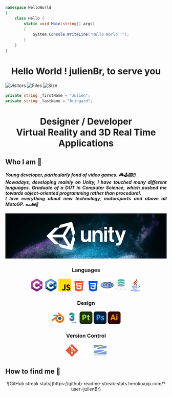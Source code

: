 ```c#
namespace HelloWorld
{
    class Hello {
        static void Main(string[] args)
        {
            System.Console.WriteLine("Hello World !");
        }
    }
}
```

<h1 align="center">Hello World ! julienBr, to serve you</h1>

![visitors](https://visitor-badge.glitch.me/badge?page_id=julienBr)
![Files](https://img.shields.io/github/directory-file-count/julienBr/julienBr)
![Size](https://img.shields.io/github/repo-size/julienBr/julienBr)
<img src="#" alt="">

```c#
private string _firstName = "Julien";
private string _lastName = "Bringard";
```

<h1 align="center">Designer / Developer<br>
Virtual Reality and 3D Real Time Applications</h1>

<h2>Who I am 🪪</h2> 

<p align="justify"><b><i>
    Young developer, particularly fond of video games. 🎮🕹️⌨️🖱️ <br>
    Nowadays, developing mainly on Unity, I have touched many different languages. Graduate of a DUT in Computer Science, which pushed me towards object-oriented programming rather than procedural.<br>
    I love everything about new technology, motorsports and above all MotoGP. 🏎️🏍🏁
</i></b></p>

<p><img width="800" src="img\unity.png" alt="Unity"/></p>

<h3 align="center">Languages</h3>

<p align="center">
<img width="40" src="img\CSharp.png" alt="C#"/>
<img width="40" src="img\C++.png" alt="C++"/>
<img width="40" src="img\JS.png" alt="JS"/>
<img width="40" src="img\HTML5.png" alt="HTML5"/>
<img width="40" src="img\CSS3.png" alt="CSS3"/>
<img width="40" src="img\PHP.png" alt="PHP"/>
<img width="40" src="img\MySQL.png" alt="MySQL"/>
<img width="40" src="img\Java.png" alt="Java"/>
</p>

<h3 align="center">Design</h3>

<p align="center">
<img width="40" src="img\Blender.png" alt="Blender"/>
<img width="40" src="img\3dsMax.png" alt="3dsMax"/>
<img width="40" src="img\Substance3dPainter.png" alt="Substance3dPainter"/>
<img width="40" src="img\Photoshop.png" alt="Photoshop"/>
<img width="40" src="img\Illustrator.png" alt="Illustrator"/>
</p>

<h3 align="center">Version Control</h3>

<p align="center">
<img width="40" src="img\Git.png" alt="Git"/>
<img width="40" src="img\Github.png" alt="Github"/>
<img width="40" src="img\Subversion.png" alt="Subversion"/>
</p>

<h2>How to find me 🔎</h2>

<div align="center">
![GitHub streak stats](https://github-readme-streak-stats.herokuapp.com/?user=julienBr)
</div>